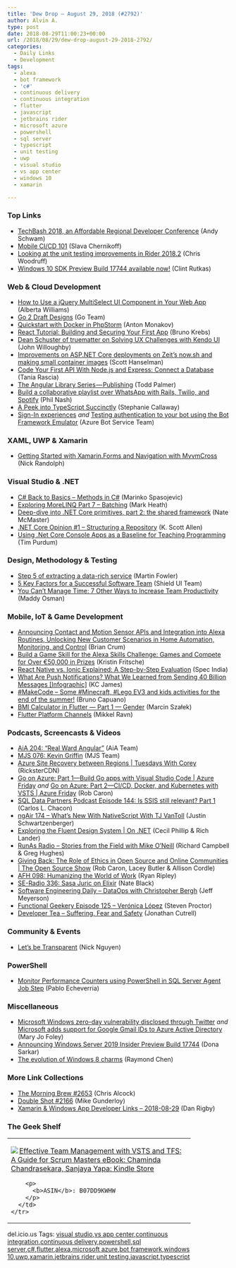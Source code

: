 ```yaml
---
title: 'Dew Drop – August 29, 2018 (#2792)'
author: Alvin A.
type: post
date: 2018-08-29T11:00:23+00:00
url: /2018/08/29/dew-drop-august-29-2018-2792/
categories:
  - Daily Links
  - Development
tags:
  - alexa
  - bot framework
  - 'c#'
  - continuous delivery
  - continuous integration
  - flutter
  - javascript
  - jetbrains rider
  - microsoft azure
  - powershell
  - sql server
  - typescript
  - unit testing
  - uwp
  - visual studio
  - vs app center
  - windows 10
  - xamarin

---
```

### <a name="top"></a>Top Links

  * <a href="http://www.schwammysays.net/techbash-2018-an-affordable-regional-developer-conference/" target="_blank">TechBash 2018, an Affordable Regional Developer Conference</a> (Andy Schwam)
  * <a href="https://blogs.msdn.microsoft.com/vsappcenter/mobile_cicd_101/" target="_blank">Mobile CI/CD 101</a> (Slava Chernikoff)
  * <a href="https://blog.jetbrains.com/dotnet/2018/08/28/looking-unit-testing-improvements-rider-2018-2/" target="_blank">Looking at the unit testing improvements in Rider 2018.2</a> (Chris Woodruff)
  * <a href="http://blogs.windows.com/buildingapps/2018/08/28/windows-10-sdk-preview-build-17744-available-now/?WT.mc_id=DX_MVP4025064" target="_blank">Windows 10 SDK Preview Build 17744 available now!</a> (Clint Rutkas)



### <a name="web"></a>Web & Cloud Development

  * <a href="https://www.telerik.com/blogs/how-to-use-a-jquery-multiselect-ui-component-in-your-web-app" target="_blank">How to Use a jQuery MultiSelect UI Component in Your Web App</a> (Alberta Williams)
  * <a href="https://blog.golang.org/go2draft" target="_blank">Go 2 Draft Designs</a> (Go Team)
  * <a href="https://blog.jetbrains.com/phpstorm/2018/08/quickstart-with-docker-in-phpstorm/" target="_blank">Quickstart with Docker in PhpStorm</a> (Anton Monakov)
  * <a href="https://auth0.com/blog/react-tutorial-building-and-securing-your-first-app/" target="_blank">React Tutorial: Building and Securing Your First App</a> (Bruno Krebs)
  * <a href="https://www.telerik.com/blogs/dean-schuster-of-truematter-on-solving-ux-challenges-with-kendo-ui" target="_blank">Dean Schuster of truematter on Solving UX Challenges with Kendo UI</a> (John Willoughby)
  * <a href="http://feeds.hanselman.com/~/566712676/0/scotthanselman~Improvements-on-ASPNET-Core-deployments-on-Zeits-nowsh-and-making-small-container-images.aspx" target="_blank">Improvements on ASP.NET Core deployments on Zeit&#8217;s now.sh and making small container images</a> (Scott Hanselman)
  * <a href="https://code.tutsplus.com/tutorials/code-your-first-api-with-nodejs-and-express-connect-a-database--cms-31699" target="_blank">Code Your First API With Node.js and Express: Connect a Database</a> (Tania Rascia)
  * <a href="https://blog.angularindepth.com/the-angular-library-series-publishing-ce24bb673275?source=rss----e5ed704095b---4" target="_blank">The Angular Library Series — Publishing</a> (Todd Palmer)
  * <a href="https://dev.to/twilio/build-a-collaborative-playlist-over-whatsapp-with-rails-twilio-and-spotify-1fnn" target="_blank">Build a collaborative playlist over WhatsApp with Rails, Twilio, and Spotify</a> (Phil Nash)
  * <a href="https://blog.syncfusion.com/post/a-peek-into-typescript-succinctly.aspx" target="_blank">A Peek into TypeScript Succinctly</a> (Stephanie Callaway)
  * <a href="https://blog.botframework.com/2018/08/28/sign-in-experiences/" target="_blank">Sign-In experiences</a> _and_ <a href="https://blog.botframework.com/2018/08/28/testing-authentication-to-your-bot-using-the-bot-framework-emulator/" target="_blank">Testing authentication to your bot using the Bot Framework Emulator</a> (Azure Bot Service Team)



### <a name="silverlight"></a>XAML, UWP & Xamarin

  * <a href="http://feedproxy.google.com/~r/NicksNetTravels/~3/aAoW4BywtWA/post.aspx" target="_blank">Getting Started with Xamarin.Forms and Navigation with MvvmCross</a> (Nick Randolph)



### <a name="dotnet"></a>Visual Studio & .NET

  * <a href="https://code-maze.com/csharp-basics-methods/" target="_blank">C# Back to Basics – Methods in C#</a> (Marinko Spasojevic)
  * <a href="https://markheath.net/post/exploring-morelinq-7-batching" target="_blank">Exploring MoreLINQ Part 7 &#8211; Batching</a> (Mark Heath)
  * <a href="https://natemcmaster.com/blog/2018/08/29/netcore-primitives-2/" target="_blank">Deep-dive into .NET Core primitives, part 2: the shared framework</a> (Nate McMaster)
  * <a href="http://odetocode.com/blogs/scott/archive/2018/08/28/net-core-opinion-1-structuring-a-repository.aspx" target="_blank">.NET Core Opinion #1 &#8211; Structuring a Repository</a> (K. Scott Allen)
  * <a href="https://dev.to/timpurdum/using-net-core-console-apps-as-a-baseline-for-teaching-programming-46oi" target="_blank">Using .Net Core Console Apps as a Baseline for Teaching Programming</a> (Tim Purdum)



### <a name="design"></a>Design, Methodology & Testing

  * <a href="https://martinfowler.com/articles/extract-data-rich-service.html#Step5.PointClientsToTheNewService" target="_blank">Step 5 of extracting a data-rich service</a> (Martin Fowler)
  * <a href="http://www.shieldui.com/blogs/5-key-factors-for-successful-team" target="_blank">5 Key Factors for a Successful Software Team</a> (Shield UI Team)
  * <a href="https://www.7pace.com/blog/team-productivity" target="_blank">You Can’t Manage Time: 7 Other Ways to Increase Team Productivity</a> (Maddy Osman)



### <a name="mobile"></a>Mobile, IoT & Game Development

  * <a href="https://developer.amazon.com:443/blogs/alexa/post/bda9d70c-2f0d-454d-9939-2eb82868cf35/announcing-contact-and-motion-sensor-apis-and-integration-into-alexa-routines-adding-new-home-automation-features-for-customers-and-new-opportunities-for-smart-home-developers" target="_blank">Announcing Contact and Motion Sensor APIs and Integration into Alexa Routines, Unlocking New Customer Scenarios in Home Automation, Monitoring, and Control</a> (Brian Crum)
  * <a href="https://developer.amazon.com:443/blogs/alexa/post/559b22ed-07ce-446f-a888-75062089c9a9/build-a-game-skill-for-the-alexa-skills-challenge-games-and-compete-for-over-50-000-in-prizes" target="_blank">Build a Game Skill for the Alexa Skills Challenge: Games and Compete for Over €50,000 in Prizes</a> (Kristin Fritsche)
  * <a href="https://codeburst.io/react-native-vs-ionic-explained-a-step-by-step-evaluation-23975999887?source=rss----61061eb0c96b---4" target="_blank">React Native vs. Ionic Explained: A Step-by-Step Evaluation</a> (Spec India)
  * <a href="https://clevertap.com/blog/what-are-push-notifications/" target="_blank">What Are Push Notifications? What We Learned from Sending 40 Billion Messages [Infographic]</a> (KC James)
  * <a href="http://feedproxy.google.com/~r/elbruno/~3/ThUMgP5GGns/" target="_blank">#MakeCode – Some #Minecraft, #Lego EV3 and kids activities for the end of the summer!</a> (Bruno Capuano)
  * <a href="https://medium.com/flutter-community/bmi-calculator-in-flutter-part-1-gender-b75f263bdff1?source=rss----86fb29d7cc6a---4" target="_blank">BMI Calculator in Flutter — Part 1 — Gender</a> (Marcin Szałek)
  * <a href="https://medium.com/flutter-io/flutter-platform-channels-ce7f540a104e?source=rss----4da7dfd21a33---4" target="_blank">Flutter Platform Channels</a> (Mikkel Ravn)



### <a name="podcasts"></a>Podcasts, Screencasts & Videos

  * <a href="https://devchat.tv/adv-in-angular/aia-204-aia-real-ward-angular/" target="_blank">AiA 204: &#8220;Real Ward Angular&#8221;</a> (AiA Team)
  * <a href="https://devchat.tv/my-javascript-story/mjs-076-kevin-griffin/" target="_blank">MJS 076: Kevin Griffin</a> (MJS Team)
  * <a href="https://channel9.msdn.com/Shows/Tuesdays-With-Corey/Azure-Site-Recovery-between-Regions?WT.mc_id=DX_MVP4025064" target="_blank">Azure Site Recovery between Regions | Tuesdays With Corey</a> (RicksterCDN)
  * <a href="https://channel9.msdn.com/Shows/Azure-Friday/Go-on-Azure-Part-1-Build-Go-apps-with-Visual-Studio-Code?WT.mc_id=DX_MVP4025064" target="_blank">Go on Azure: Part 1—Build Go apps with Visual Studio Code | Azure Friday</a> _and_ <a href="https://channel9.msdn.com/Shows/Azure-Friday/Go-on-Azure-Part-2-CICD-Docker-and-Kubernetes-with-VSTS?WT.mc_id=DX_MVP4025064" target="_blank">Go on Azure: Part 2—CI/CD, Docker, and Kubernetes with VSTS | Azure Friday</a> (Rob Caron)
  * <a href="http://sqldatapartners.com/2018/08/29/is-ssis-still-relevant/" target="_blank">SQL Data Partners Podcast Episode 144: Is SSIS still relevant? Part 1</a> (Carlos L. Chacon)
  * <a href="http://audio.angularair.com/e/ngair-174-what%e2%80%99s-new-with-nativescript-with-tj-vantoll/" target="_blank">ngAir 174 &#8211; What’s New With NativeScript With TJ VanToll</a> (Justin Schwartzenberger)
  * <a href="https://channel9.msdn.com/Shows/On-NET/Exploring-the-Fluent-Design-System?WT.mc_id=DX_MVP4025064" target="_blank">Exploring the Fluent Design System | On .NET</a> (Cecil Phillip & Rich Lander)
  * <a href="http://feedproxy.google.com/~r/RunaAsRadioWma/~3/-F_gSLwd0u8/default.aspx" target="_blank">RunAs Radio &#8211; Stories from the Field with Mike O&#8217;Neill</a> (Richard Campbell & Greg Hughes)
  * <a href="https://channel9.msdn.com/Shows/The-Open-Source-Show/Giving-Back-The-Role-of-Ethics-in-Open-Source-and-Online-Communities?WT.mc_id=DX_MVP4025064" target="_blank">Giving Back: The Role of Ethics in Open Source and Online Communities | The Open Source Show</a> (Rob Caron, Lacey Butler & Allison Cordle)
  * <a href="https://ryanripley.com/afh-098-humanizing-the-world-of-work/" target="_blank">AFH 098: Humanizing the World of Work</a> (Ryan Ripley)
  * <a href="http://feedproxy.google.com/~r/se-radio/~3/ip4dRqTf89Q/" target="_blank">SE-Radio 336: Sasa Juric on Elixir</a> (Nate Black)
  * <a href="https://softwareengineeringdaily.com/2018/08/29/dataops-with-christopher-bergh/" target="_blank">Software Engineering Daily &#8211; DataOps with Christopher Bergh</a> (Jeff Meyerson)
  * <a href="https://www.functionalgeekery.com/episode-125-veronica-lopez/" target="_blank">Functional Geekery Episode 125 – Verónica López</a> (Steven Proctor)
  * <a href="http://developertea.simplecast.fm/c34587aa" target="_blank">Developer Tea &#8211; Suffering, Fear and Safety</a> (Jonathan Cutrell)



### <a name="events"></a>Community & Events

  * <a href="https://blog.mozilla.org/blog/2018/08/28/lets-be-transparent/" target="_blank">Let’s be Transparent</a> (Nick Nguyen)



### <a name="ps"></a>PowerShell

  * <a href="http://feedproxy.google.com/~r/MSSQLTips-LatestSqlServerTips/~3/mzcDbOzYlvE/tip.asp" target="_blank">Monitor Performance Counters using PowerShell in SQL Server Agent Job Step</a> (Pablo Echeverria)



### <a name="misc"></a>Miscellaneous

  * <a href="https://www.zdnet.com/article/windows-zero-day-vulnerability-disclosed-through-twitter/#ftag=RSSbaffb68" target="_blank">Microsoft Windows zero-day vulnerability disclosed through Twitter</a> _and_ <a href="https://www.zdnet.com/article/microsoft-adds-support-for-google-gmail-ids-to-azure-active-directory/#ftag=RSSbaffb68" target="_blank">Microsoft adds support for Google Gmail IDs to Azure Active Directory</a> (Mary Jo Foley)
  * <a href="http://blogs.windows.com/windowsexperience/2018/08/28/announcing-windows-server-2019-insider-preview-build-17744/?WT.mc_id=DX_MVP4025064" target="_blank">Announcing Windows Server 2019 Insider Preview Build 17744</a> (Dona Sarkar)
  * <a href="https://blogs.msdn.microsoft.com/oldnewthing/20180828-00/?p=99585" target="_blank">The evolution of Windows 8 charms</a> (Raymond Chen)



### <a name="links"></a>More Link Collections

  * <a href="http://feedproxy.google.com/~r/ReflectivePerspective/~3/9U9HYufak-M/" target="_blank">The Morning Brew #2653</a> (Chris Alcock)
  * <a href="https://afreshcup.com/home/2018/08/29/double-shot-2166.html" target="_blank">Double Shot #2166</a> (Mike Gunderloy)
  * <a href="https://links.danrigby.com/2018/08/app-developer-links-2018-08-29/" target="_blank">Xamarin & Windows App Developer Links &#8211; 2018-08-29</a> (Dan Rigby)



### <a name="shelf"></a>The Geek Shelf

<div class="wlWriterEditableSmartContent" id="scid:7dc1bd33-94bd-46fd-a20b-0131235bcd47:71b02267-b5be-4f5b-aafb-8b6fb94d0f2c" style="margin: 0px; padding: 0px; float: none; display: inline;">
  <table cellspacing="0" cellpadding="2" width="400" border="0" unselectable="on">
    <tr>
      <td valign="top" width="400">
        <p>
          <a title="Effective Team Management with VSTS and TFS: A Guide for Scrum Masters eBook: Chaminda Chandrasekara, Sanjaya Yapa: Kindle Store" href="https://www.amazon.com/exec/obidos/ASIN/B07DD9KWHW/amavin-20"><img data-recalc-dims="1" decoding="async" src="https://i0.wp.com/images-na.ssl-images-amazon.com/images/I/51yui7Mq8HL._AC_US218_.jpg?w=660&#038;ssl=1" border="0" align="left" style="float:left" />Effective Team Management with VSTS and TFS: A Guide for Scrum Masters eBook: Chaminda Chandrasekara, Sanjaya Yapa: Kindle Store</a>
        </p>
        
        <p>
          <b>ASIN</b>: B07DD9KWHW
        </p>
      </td>
    </tr>
  </table>
</div>



<div class="wlWriterEditableSmartContent" id="scid:77ECF5F8-D252-44F5-B4EB-D463C5396A79:d1cdb2c3-fe8a-4625-a06d-58ad1d472b1a" style="margin: 0px; padding: 0px; float: none; display: inline;">
  del.icio.us Tags: <a href="http://del.icio.us/popular/visual+studio" rel="tag">visual studio</a>,<a href="http://del.icio.us/popular/vs+app+center" rel="tag">vs app center</a>,<a href="http://del.icio.us/popular/continuous+integration" rel="tag">continuous integration</a>,<a href="http://del.icio.us/popular/continuous+delivery" rel="tag">continuous delivery</a>,<a href="http://del.icio.us/popular/powershell" rel="tag">powershell</a>,<a href="http://del.icio.us/popular/sql+server" rel="tag">sql server</a>,<a href="http://del.icio.us/popular/c%23" rel="tag">c#</a>,<a href="http://del.icio.us/popular/flutter" rel="tag">flutter</a>,<a href="http://del.icio.us/popular/alexa" rel="tag">alexa</a>,<a href="http://del.icio.us/popular/microsoft+azure" rel="tag">microsoft azure</a>,<a href="http://del.icio.us/popular/bot+framework" rel="tag">bot framework</a>,<a href="http://del.icio.us/popular/windows+10" rel="tag">windows 10</a>,<a href="http://del.icio.us/popular/uwp" rel="tag">uwp</a>,<a href="http://del.icio.us/popular/xamarin" rel="tag">xamarin</a>,<a href="http://del.icio.us/popular/jetbrains+rider" rel="tag">jetbrains rider</a>,<a href="http://del.icio.us/popular/unit+testing" rel="tag">unit testing</a>,<a href="http://del.icio.us/popular/javascript" rel="tag">javascript</a>,<a href="http://del.icio.us/popular/typescript" rel="tag">typescript</a>
</div>